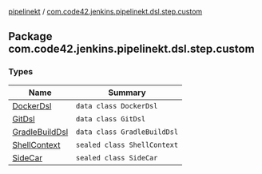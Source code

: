 [pipelinekt](../index.md) / [com.code42.jenkins.pipelinekt.dsl.step.custom](./index.md)

## Package com.code42.jenkins.pipelinekt.dsl.step.custom

### Types

| Name | Summary |
|---|---|
| [DockerDsl](-docker-dsl/index.md) | `data class DockerDsl` |
| [GitDsl](-git-dsl/index.md) | `data class GitDsl` |
| [GradleBuildDsl](-gradle-build-dsl/index.md) | `data class GradleBuildDsl` |
| [ShellContext](-shell-context/index.md) | `sealed class ShellContext` |
| [SideCar](-side-car/index.md) | `sealed class SideCar` |
